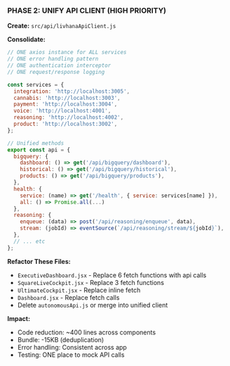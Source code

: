 ### PHASE 2: UNIFY API CLIENT (HIGH PRIORITY)

**Create:** `src/api/livhanaApiClient.js`

**Consolidate:**

```javascript
// ONE axios instance for ALL services
// ONE error handling pattern
// ONE authentication interceptor
// ONE request/response logging

const services = {
  integration: 'http://localhost:3005',
  cannabis: 'http://localhost:3003',
  payment: 'http://localhost:3004',
  voice: 'http://localhost:4001',
  reasoning: 'http://localhost:4002',
  product: 'http://localhost:3002',
};

// Unified methods
export const api = {
  bigquery: {
    dashboard: () => get('/api/bigquery/dashboard'),
    historical: () => get('/api/bigquery/historical'),
    products: () => get('/api/bigquery/products'),
  },
  health: {
    service: (name) => get('/health', { service: services[name] }),
    all: () => Promise.all(...)
  },
  reasoning: {
    enqueue: (data) => post('/api/reasoning/enqueue', data),
    stream: (jobId) => eventSource(`/api/reasoning/stream/${jobId}`),
  },
  // ... etc
};
```

**Refactor These Files:**

- `ExecutiveDashboard.jsx` - Replace 6 fetch functions with api calls
- `SquareLiveCockpit.jsx` - Replace 3 fetch functions
- `UltimateCockpit.jsx` - Replace inline fetch
- `Dashboard.jsx` - Replace fetch calls
- Delete `autonomousApi.js` or merge into unified client

**Impact:**

- Code reduction: ~400 lines across components
- Bundle: -15KB (deduplication)
- Error handling: Consistent across app
- Testing: ONE place to mock API calls
